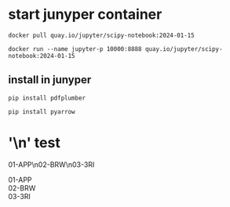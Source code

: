 # start junyper container
```
docker pull quay.io/jupyter/scipy-notebook:2024-01-15
```
```
docker run --name jupyter-p 10000:8888 quay.io/jupyter/scipy-notebook:2024-01-15
```
## install in junyper
```
pip install pdfplumber
```
```
pip install pyarrow
```

# '\n' test
01-APP\n02-BRW\n03-3RI


01-APP<br/>02-BRW<br/>03-3RI
